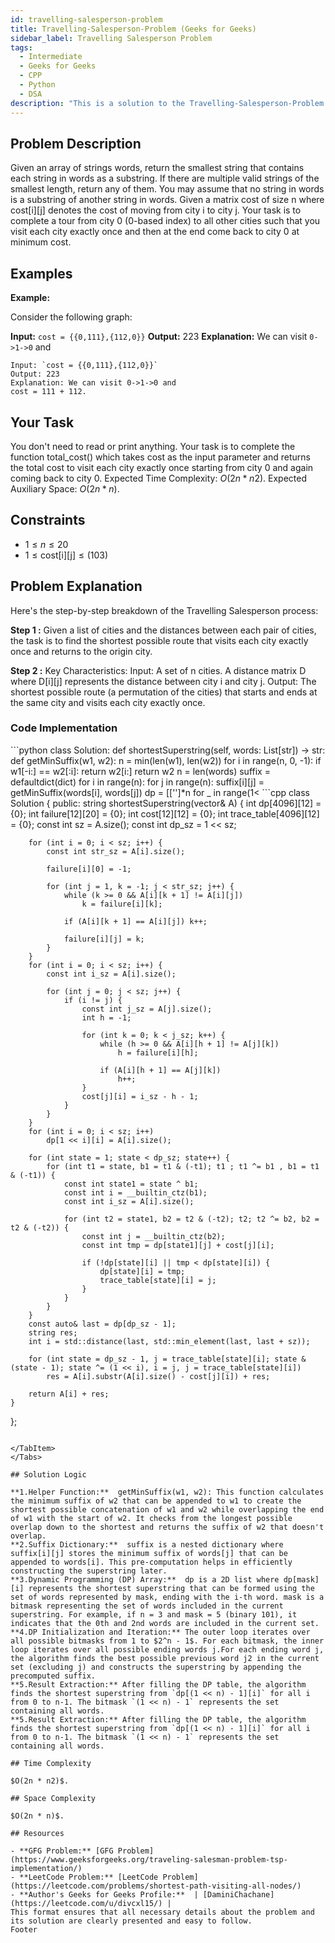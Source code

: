 ```yaml
---
id: travelling-salesperson-problem
title: Travelling-Salesperson-Problem (Geeks for Geeks)
sidebar_label: Travelling Salesperson Problem
tags:
  - Intermediate
  - Geeks for Geeks
  - CPP
  - Python
  - DSA
description: "This is a solution to the Travelling-Salesperson-Problem  on Geeks for Geeks."
---
```


## Problem Description

Given an array of strings words, return the smallest string that contains each string in words as a substring. If there are multiple valid strings of the smallest length, return any of them.
You may assume that no string in words is a substring of another string in words.
Given a matrix cost of size n where cost[i][j] denotes the cost of moving from city i to city j. Your task is to complete a tour from city 0 (0-based index) to all other cities such that you visit each city exactly once and then at the end come back to city 0 at minimum cost.

## Examples

**Example:**

Consider the following graph:

**Input:** `cost = {{0,111},{112,0}}`
**Output:** 223
**Explanation:** We can visit `0->1->0` and 

```
Input: `cost = {{0,111},{112,0}}`
Output: 223
Explanation: We can visit 0->1->0 and 
cost = 111 + 112.
```

## Your Task

You don't need to read or print anything. Your task is to complete the function total_cost() which takes cost as the input parameter and returns the total cost to visit each city exactly once starting from city 0 and again coming back to city 0.
Expected Time Complexity:  $O(2n * n2)$.
Expected Auxiliary Space: $O(2n * n)$.

## Constraints
- $1 \leq n \leq 20$
- $1 \leq \text{cost[i][j]} \leq (103)$

## Problem Explanation

Here's the step-by-step breakdown of the Travelling Salesperson process:

**Step 1 :** Given a list of cities and the distances between each pair of cities, the task is to find the shortest possible route that visits each city exactly once and returns to the origin city.

**Step 2 :** Key Characteristics:
Input: A set of n cities. A distance matrix D where D[i][j] represents the distance between city i and city j.
Output: The shortest possible route (a permutation of the cities) that starts and ends at the same city and visits each city exactly once.

### Code Implementation

<Tabs>
  <TabItem value="Python" label="Python" default>
  <SolutionAuthor name="@ngmuraqrdd"/> 
  ```python
  class Solution:
    def shortestSuperstring(self, words: List[str]) -> str:
        def getMinSuffix(w1, w2):
            n = min(len(w1), len(w2))
            for i in range(n, 0, -1):
                if w1[-i:] == w2[:i]:
                    return w2[i:]
            return w2
        n = len(words)
        suffix = defaultdict(dict)
        for i in range(n):
            for j in range(n):
                suffix[i][j] = getMinSuffix(words[i], words[j])
        dp = [['']*n for _ in range(1<<n)]
        for i in range(1, 1<<n):
            indexes = [j for j in range(n) if i&(1<<j)]
            for j in indexes:
                i2 = i&~(1<<j)
                strs = [dp[i2][j2]+suffix[j2][j] for j2 in indexes if j2 != j]
                dp[i][j] = min(strs, key=len) if strs else words[j]
        return min(dp[-1], key=len)
  ```
  </TabItem>
  <TabItem value="C++" label="C++">
  <SolutionAuthor name="@ngmuraqrdd"/>
  ```cpp
  class Solution {
   public:
    string shortestSuperstring(vector<string>& A) {
        int dp[4096][12] = {0};
        int failure[12][20] = {0};
        int cost[12][12] = {0};
        int trace_table[4096][12] = {0};
        const int sz = A.size();
        const int dp_sz = 1 << sz;
        
        for (int i = 0; i < sz; i++) {
            const int str_sz = A[i].size();
            
            failure[i][0] = -1;
            
            for (int j = 1, k = -1; j < str_sz; j++) {
                while (k >= 0 && A[i][k + 1] != A[i][j])
                    k = failure[i][k];
                
                if (A[i][k + 1] == A[i][j]) k++;
                
                failure[i][j] = k;
            }
        }
        for (int i = 0; i < sz; i++) {
            const int i_sz = A[i].size();
            
            for (int j = 0; j < sz; j++) {
                if (i != j) {
                    const int j_sz = A[j].size();
                    int h = -1;
                
                    for (int k = 0; k < j_sz; k++) {
                        while (h >= 0 && A[i][h + 1] != A[j][k])
                            h = failure[i][h];
                        
                        if (A[i][h + 1] == A[j][k])
                            h++;
                    }
                    cost[j][i] = i_sz - h - 1;
                }
            }
        }
        for (int i = 0; i < sz; i++)
            dp[1 << i][i] = A[i].size();
        
        for (int state = 1; state < dp_sz; state++) {
            for (int t1 = state, b1 = t1 & (-t1); t1 ; t1 ^= b1 , b1 = t1 & (-t1)) {
                const int state1 = state ^ b1;
                const int i = __builtin_ctz(b1);
                const int i_sz = A[i].size();
                
                for (int t2 = state1, b2 = t2 & (-t2); t2; t2 ^= b2, b2 = t2 & (-t2)) {    
                    const int j = __builtin_ctz(b2);
                    const int tmp = dp[state1][j] + cost[j][i];
                    
                    if (!dp[state][i] || tmp < dp[state][i]) {
                        dp[state][i] = tmp;
                        trace_table[state][i] = j;
                    }
                }
            }
        }
        const auto& last = dp[dp_sz - 1];
        string res;
        int i = std::distance(last, std::min_element(last, last + sz));
        
        for (int state = dp_sz - 1, j = trace_table[state][i]; state & (state - 1); state ^= (1 << i), i = j, j = trace_table[state][i])
            res = A[i].substr(A[i].size() - cost[j][i]) + res;
        
        return A[i] + res;
    }
  };
  ```

  </TabItem>
</Tabs>

## Solution Logic

**1.Helper Function:**  getMinSuffix(w1, w2): This function calculates the minimum suffix of w2 that can be appended to w1 to create the shortest possible concatenation of w1 and w2 while overlapping the end of w1 with the start of w2. It checks from the longest possible overlap down to the shortest and returns the suffix of w2 that doesn't overlap.
**2.Suffix Dictionary:**  suffix is a nested dictionary where suffix[i][j] stores the minimum suffix of words[j] that can be appended to words[i]. This pre-computation helps in efficiently constructing the superstring later.
**3.Dynamic Programming (DP) Array:**  dp is a 2D list where dp[mask][i] represents the shortest superstring that can be formed using the set of words represented by mask, ending with the i-th word. mask is a bitmask representing the set of words included in the current superstring. For example, if n = 3 and mask = 5 (binary 101), it indicates that the 0th and 2nd words are included in the current set.
**4.DP Initialization and Iteration:** The outer loop iterates over all possible bitmasks from 1 to $2^n - 1$. For each bitmask, the inner loop iterates over all possible ending words j.For each ending word j, the algorithm finds the best possible previous word j2 in the current set (excluding j) and constructs the superstring by appending the precomputed suffix.
**5.Result Extraction:** After filling the DP table, the algorithm finds the shortest superstring from `dp[(1 << n) - 1][i]` for all i from 0 to n-1. The bitmask `(1 << n) - 1` represents the set containing all words.
**5.Result Extraction:** After filling the DP table, the algorithm finds the shortest superstring from `dp[(1 << n) - 1][i]` for all i from 0 to n-1. The bitmask `(1 << n) - 1` represents the set containing all words.

## Time Complexity

$O(2n * n2)$.

## Space Complexity

$O(2n * n)$.

## Resources

- **GFG Problem:** [GFG Problem](https://www.geeksforgeeks.org/traveling-salesman-problem-tsp-implementation/)
- **LeetCode Problem:** [LeetCode Problem](https://leetcode.com/problems/shortest-path-visiting-all-nodes/)
- **Author's Geeks for Geeks Profile:**  | [DaminiChachane](https://leetcode.com/u/divcxl15/) |
This format ensures that all necessary details about the problem and its solution are clearly presented and easy to follow.
Footer
